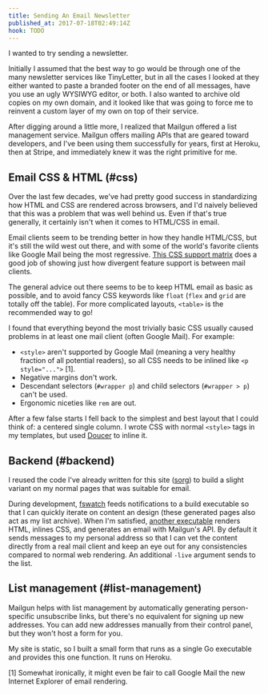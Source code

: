 ```yaml
---
title: Sending An Email Newsletter
published_at: 2017-07-18T02:49:14Z
hook: TODO
---
```


I wanted to try sending a newsletter.

Initially I assumed that the best way to go would be
through one of the many newsletter services like
TinyLetter, but in all the cases I looked at they either
wanted to paste a branded footer on the end of all
messages, have you use an ugly WYSIWYG editor, or both. I
also wanted to archive old copies on my own domain, and it
looked like that was going to force me to reinvent a custom
layer of my own on top of their service.

After digging around a little more, I realized that Mailgun
offered a list management service. Mailgun offers mailing
APIs that are geared toward developers, and I've been using
them successfully for years, first at Heroku, then at
Stripe, and immediately knew it was the right primitive for
me.

## Email CSS & HTML (#css)

Over the last few decades, we've had pretty good success in
standardizing how HTML and CSS are rendered across
browsers, and I'd naively believed that this was a problem
that was well behind us. Even if that's true generally, it
certainly isn't when it comes to HTML/CSS in email.

Email clients seem to be trending better in how they handle
HTML/CSS, but it's still the wild west out there, and with
some of the world's favorite clients like Google Mail being
the most regressive. [This CSS support matrix][email-css]
does a good job of showing just how divergent feature
support is between mail clients.

The general advice out there seems to be to keep HTML email
as basic as possible, and to avoid fancy CSS keywords like
`float` (`flex` and `grid` are totally off the table). For
more complicated layouts, `<table>` is the recommended way
to go!

I found that everything beyond the most trivially basic CSS
usually caused problems in at least one mail client (often
Google Mail). For example:

* `<style>` aren't supported by Google Mail (meaning a very
  healthy fraction of all potential readers), so all CSS
  needs to be inlined like `<p style="...">` [1].
* Negative margins don't work.
* Descendant selectors (`#wrapper p`) and child selectors
  (`#wrapper > p`) can't be used.
* Ergonomic niceties like `rem` are out.

After a few false starts I fell back to the simplest and
best layout that I could think of: a centered single
column. I wrote CSS with normal `<style>` tags in my
templates, but used [Doucer][douceur] to inline it.

## Backend (#backend)

I reused the code I've already written for this site
([sorg]) to build a slight variant on my normal pages that
was suitable for email.

During development, [fswatch] feeds notifications to a
build executable so that I can quickly iterate on content
an design (these generated pages also act as my list
archive). When I'm satisfied, [another executable][exec]
renders HTML, inlines CSS, and generates an email with
Mailgun's API. By default it sends messages to my personal
address so that I can vet the content directly from a real
mail client and keep an eye out for any consistencies
compared to normal web rendering. An additional `-live`
argument sends to the list.

## List management (#list-management)

Mailgun helps with list management by automatically
generating person-specific unsubscribe links, but there's
no equivalent for signing up new addresses. You can add new
addresses manually from their control panel, but they won't
host a form for you.

My site is static, so I built a small form that runs as a
single Go executable and provides this one function. It
runs on Heroku.

[1] Somewhat ironically, it might even be fair to call
    Google Mail the new Internet Explorer of email
    rendering.

[douceur]: https://github.com/aymerick/douceur
[email-css]: https://www.campaignmonitor.com/css/
[exec]: https://github.com/brandur/sorg/blob/master/cmd/sorg-passages/main.go
[fswatch]: https://github.com/emcrisostomo/fswatch
[sorg]: https://github.com/brandur/osrg

